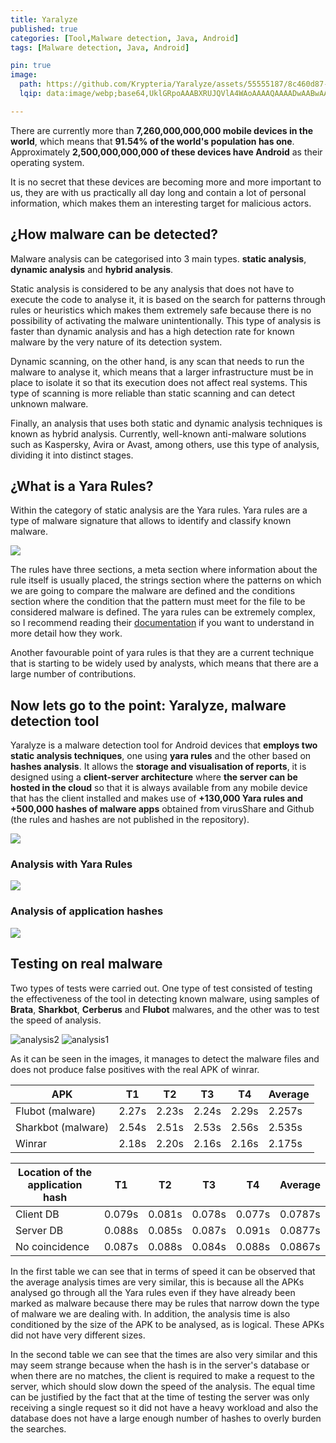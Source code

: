 ```yaml
---
title: Yaralyze
published: true
categories: [Tool,Malware detection, Java, Android]
tags: [Malware detection, Java, Android]

pin: true
image:
  path: https://github.com/Krypteria/Yaralyze/assets/55555187/8c460d87-0128-46d1-a75c-3426fb5356dc
  lqip: data:image/webp;base64,UklGRpoAAABXRUJQVlA4WAoAAAAQAAAADwAABwAAQUxQSDIAAAARL0AmbZurmr57yyIiqE8oiG0bejIYEQTgqiDA9vqnsUSI6H+oAERp2HZ65qP/VIAWAFZQOCBCAAAA8AEAnQEqEAAIAAVAfCWkAALp8sF8rgRgAP7o9FDvMCkMde9PK7euH5M1m6VWoDXf2FkP3BqV0ZYbO6NA/VFIAAAA

---
```


There are currently more than **7,260,000,000,000 mobile devices in the world**, which means that **91.54% of the world's population has one**. Approximately **2,500,000,000,000 of these devices have Android** as their operating system.

It is no secret that these devices are becoming more and more important to us, they are with us practically all day long and contain a lot of personal information, which makes them an interesting target for malicious actors. 

## ¿How malware can be detected?

Malware analysis can be categorised into 3 main types. **static analysis**, **dynamic analysis** and **hybrid analysis**.

Static analysis is considered to be any analysis that does not have to execute the code to analyse it, it is based on the search for patterns through rules or heuristics which makes them extremely safe because there is no possibility of activating the malware unintentionally.  This type of analysis is faster than dynamic analysis and has a high detection rate for known malware by the very nature of its detection system.

Dynamic scanning, on the other hand, is any scan that needs to run the malware to analyse it, which means that a larger infrastructure must be in place to isolate it so that its execution does not affect real systems. This type of scanning is more reliable than static scanning and can detect unknown malware.

Finally, an analysis that uses both static and dynamic analysis techniques is known as hybrid analysis. Currently, well-known anti-malware solutions such as Kaspersky, Avira or Avast, among others, use this type of analysis, dividing it into distinct stages.

## ¿What is a Yara Rules?

Within the category of static analysis are the Yara rules. Yara rules are a type of malware signature that allows to identify and classify known malware.

<img src="https://user-images.githubusercontent.com/55555187/201518699-f1d23ece-2574-478b-92db-99106f156ef5.png">

The rules have three sections, a meta section where information about the rule itself is usually placed, the strings section where the patterns on which we are going to compare the malware are defined and the conditions section where the condition that the pattern must meet for the file to be considered malware is defined. The yara rules can be extremely complex, so I recommend reading their [documentation](https://yara.readthedocs.io/en/stable/) if you want to understand in more detail how they work. 

Another favourable point of yara rules is that they are a current technique that is starting to be widely used by analysts, which means that there are a large number of contributions.

## Now lets go to the point: Yaralyze, malware detection tool

Yaralyze is a malware detection tool for Android devices that **employs two static analysis techniques**, one using **yara rules** and the other based on **hashes analysis**. It allows the **storage and visualisation of reports**, it is designed using a **client-server architecture** where **the server can be hosted in the cloud** so that it is always available from any mobile device that has the client installed and makes use of **+130,000 Yara rules and +500,000 hashes of malware apps** obtained from virusShare and Github (the rules and hashes are not published in the repository).

<img src="https://github.com/Krypteria/Yaralyze/assets/55555187/5a71758e-238c-49bd-81af-44d3c1f44b0f">

### Analysis with Yara Rules
<img src="https://user-images.githubusercontent.com/55555187/201520917-5321d4a4-dc7f-49c2-9132-bd14a1274c97.png">

### Analysis of application hashes
<img src="https://user-images.githubusercontent.com/55555187/201520916-a51bf4b6-bb3e-4d79-8bd9-4dded430c89b.png">

## Testing on real malware

Two types of tests were carried out. One type of test consisted of testing the effectiveness of the tool in detecting known malware, using samples of **Brata**, **Sharkbot**, **Cerberus** and **Flubot** malwares, and the other was to test the speed of analysis.

![analysis2](https://user-images.githubusercontent.com/55555187/201522191-a189cddd-cc55-48da-b844-5c4aadd6fa79.png)
![analysis1](https://user-images.githubusercontent.com/55555187/201522194-c617994b-d689-4724-9ad2-f459e012549e.png)


As it can be seen in the images, it manages to detect the malware files and does not produce false positives with the real APK of winrar.


| APK                | T1   |T2    |T3    |T4    | Average| 
|--------------------|------|------|------|------|--------|
| Flubot (malware)   |2.27s |2.23s |2.24s |2.29s |2.257s  |
| Sharkbot (malware) |2.54s |2.51s |2.53s |2.56s |2.535s  | 
| Winrar             |2.18s |2.20s |2.16s |2.16s |2.175s  | 

| Location of the application hash                | T1   |T2    |T3    |T4    | Average|
|--------------------|------|------|------|------|--------|
| Client DB   |0.079s |0.081s |0.078s |0.077s |0.0787s  |
| Server DB |0.088s |0.085s |0.087s |0.091s |0.0877s  | 
| No coincidence             |0.087s |0.088s |0.084s |0.088s |0.0867s  | 

In the first table we can see that in terms of speed it can be observed that the average analysis times are very similar, this is because all the APKs analysed go through all the Yara rules even if they have already been marked as malware because there may be rules that narrow down the type of malware we are dealing with. In addition, the analysis time is also conditioned by the size of the APK to be analysed, as is logical. These APKs did not have very different sizes.

In the second table we can see that the times are also very similar and this may seem strange because when the hash is in the server's database or when there are no matches, the client is required to make a request to the server, which should slow down the speed of the analysis. The equal time can be justified by the fact that at the time of testing the server was only receiving a single request so it did not have a heavy workload and also the database does not have a large enough number of hashes to overly burden the searches.
